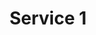---
layout: default
title: Service 1
featured_image: 
  image_path: /images/minimal-4.jpg
  image_focus: 
heading: Duis Aute
description: Lorem ipsum dolor sit amet consectetur adipisicing elit. Voluptates doloribus quidem dolores aliquid illo expedita labore natus fugiat. Non consequatur nisi repudiandae voluptatum exercitationem, natus omnis tempore rerum doloribus earum.
---